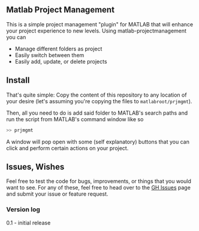## Matlab Project Management

This is a simple project management "plugin" for MATLAB that will enhance your project experience to new levels. Using matlab-projectmanagement you can

* Manage different folders as project
* Easily switch between them
* Easily add, update, or delete projects

## Install

That's quite simple: Copy the content of this repository to any location of your desire (let's assuming you're copying the files to ```matlabroot/prjmgmt```).

Then, all you need to do is add said folder to MATLAB's search paths and run the script from MATLAB's command window like so

```bash
>> prjmgmt
```

A window will pop open with some (self explanatory) buttons that you can click and perform certain actions on your project.

## Issues, Wishes

Feel free to test the code for bugs, improvements, or things that you would want to see. For any of these, feel free to head over to the [GH Issues](https://github.com/philipptempel/matlab-projectmanagement/issues) page and submit your issue or feature request.


### Version log
0.1 - initial release

